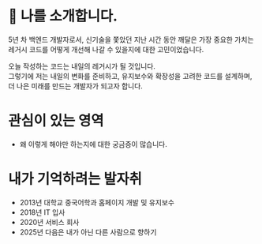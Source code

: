 # :large_blue_diamond: 나를 소개합니다. 
5년 차 백엔드 개발자로서, 신기술을 쫓았던 지난 시간 동안 깨달은 가장 중요한 가치는 레거시 코드를 어떻게 개선해 나갈 수 있을지에 대한 고민이었습니다.

오늘 작성하는 코드는 내일의 레거시가 될 것입니다.    
그렇기에 저는 내일의 변화를 준비하고, 유지보수와 확장성을 고려한 코드를 설계하며, 더 나은 미래를 만드는 개발자가 되고자 합니다.

# 관심이 있는 영역 

- 왜 이렇게 해야만 하는지에 대한 궁금증이 많습니다.

# 내가 기억하려는 발자취

- 2013년 대학교 중국어학과 홈페이지 개발 및 유지보수
- 2018년 IT 입사
- 2020년 서비스 회사
- 2025년 다음은 내가 아닌 다른 사람으로 향하기 

